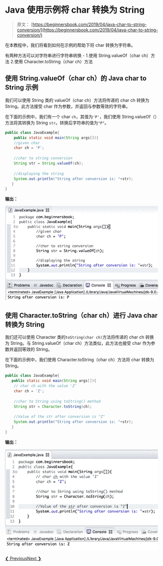 # Java 使用示例将 char 转换为 String

> 原文： [https://beginnersbook.com/2019/04/java-char-to-string-conversion/](https://beginnersbook.com/2019/04/java-char-to-string-conversion/)

在本教程中，我们将看到如何在示例的帮助下将 char 转换为字符串。

有两种方法可以对字符串进行字符串转换 -
1.使用 String.valueOf（char ch）方法
2.使用 Character.toString（char ch）方法

## 使用 String.valueOf（char ch）的 Java char to String 示例

我们可以使用 String 类的 valueOf（char ch）方法将传递的 char ch 转换为 String。此方法接受 char 作为参数，并返回与参数等效的字符串。

在下面的示例中，我们有一个 char `ch`，其值为`'P'`，我们使用 String.valueOf（）方法将其转换为 String `str`。转换后字符串的值为`"P"`。

```java
public class JavaExample{  
    public static void main(String args[]){  
	//given char
	char ch = 'P';

	//char to string conversion
	String str = String.valueOf(ch);  

	//displaying the string
	System.out.println("String after conversion is: "+str);    
   }
}
```

**输出：**

![Java char to String conversion example](img/1e9fcb3b04da40486277031ddc821f68.jpg)

## 使用 Character.toString（char ch）进行 Java char 转换为 String

我们还可以使用 Character 类的`toString(char ch)`方法将传递的 char ch 转换为 String。与 String.valueOf（char ch）方法类似，此方法也接受 char 作为参数并返回等效的 String。

在下面的示例中，我们使用 Character.toString（char ch）方法将 char 转换为 String。

```java
public class JavaExample{  
   public static void main(String args[]){  
	// char ch with the value 'Z'
	char ch = 'Z';

	//char to String using toString() method
	String str = Character.toString(ch);  

	//Value of the str after conversion is "Z"
	System.out.println("String after conversion is: "+str);    
   }
}
```

**输出：**

![Java convert char to String example](img/718a565df403838979a3e5780423d9f3.jpg)

[❮ Previous](https://beginnersbook.com/2019/04/java-long-to-int-conversion/)[Next ❯](https://beginnersbook.com/2019/04/java-char-to-int-conversion/)